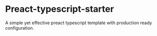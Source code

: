 # Preact-typescript-starter
A simple yet effective preact typescript template with production ready configuration.

